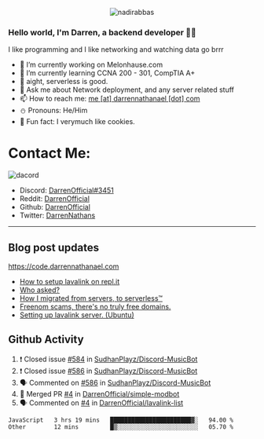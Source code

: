 <p align="center"> <img src="https://komarev.com/ghpvc/?username=DarrenOfficial&label=Profile%20views&color=0e75b6&style=flat" alt="nadirabbas" /> </p>

### Hello world, I'm Darren, a backend developer 👨‍💻
I like programming and I like networking and watching data go brrr



- 🔭 I’m currently working on Melonhause.com 
- 🌴 I’m currently learning CCNA 200 - 301, CompTIA A+ 
- 🚀 aight, serverless is good.
- 💬 Ask me about Network deployment, and any server related stuff 
- 📫 How to reach me: [me [at] darrennathanael [dot] com](mailto:me@darrennathanael.com) 
- ⛄️ Pronouns: He/Him 
- 🍪 Fun fact: I verymuch like cookies. 


# Contact Me:

![dacord](https://discord.c99.nl/widget/theme-4/508296903960821771.png)

- Discord: [DarrenOfficial#3451](https://discord.com/users/508296903960821771)
- Reddit: [DarrenOfficial](https://reddit.com/u/DarrenOfficiallol)
- Github: [DarrenOfficial](https://github.com/DarrenOfficial)
- Twitter: [DarrenNathans](https://twitter.com/DarrenNathans)


---
## Blog post updates
https://code.darrennathanael.com
<!-- BLOG-POST-LIST:START -->
- [How to setup lavalink on repl.it](https://code.darrennathanael.com/how-to-setup-lavalink-on-replit)
- [Who asked?](https://code.darrennathanael.com/who-asked)
- [How I migrated from servers, to serverless™](https://code.darrennathanael.com/how-i-migrated-from-servers-to-serverlesstm)
- [Freenom scams, there&#39;s no truly free domains.](https://code.darrennathanael.com/freenom-scams-theres-no-truly-free-domains)
- [Setting up lavalink server. &lpar;Ubuntu&rpar;](https://code.darrennathanael.com/setting-up-lavalink-server-ubuntu)
<!-- BLOG-POST-LIST:END -->


## Github Activity
<!--START_SECTION:activity-->
1. ❗️ Closed issue [#584](https://github.com/SudhanPlayz/Discord-MusicBot/issues/584) in [SudhanPlayz/Discord-MusicBot](https://github.com/SudhanPlayz/Discord-MusicBot)
2. ❗️ Closed issue [#586](https://github.com/SudhanPlayz/Discord-MusicBot/issues/586) in [SudhanPlayz/Discord-MusicBot](https://github.com/SudhanPlayz/Discord-MusicBot)
3. 🗣 Commented on [#586](https://github.com/SudhanPlayz/Discord-MusicBot/issues/586) in [SudhanPlayz/Discord-MusicBot](https://github.com/SudhanPlayz/Discord-MusicBot)
4. 🎉 Merged PR [#4](https://github.com/DarrenOfficial/simple-modbot/pull/4) in [DarrenOfficial/simple-modbot](https://github.com/DarrenOfficial/simple-modbot)
5. 🗣 Commented on [#4](https://github.com/DarrenOfficial/lavalink-list/issues/4) in [DarrenOfficial/lavalink-list](https://github.com/DarrenOfficial/lavalink-list)
<!--END_SECTION:activity-->


<!--START_SECTION:waka-->
```text
JavaScript   3 hrs 19 mins   ███████████████████████▓░   94.00 % 
Other        12 mins         █▒░░░░░░░░░░░░░░░░░░░░░░░   05.70 % 
```
<!--END_SECTION:waka-->
